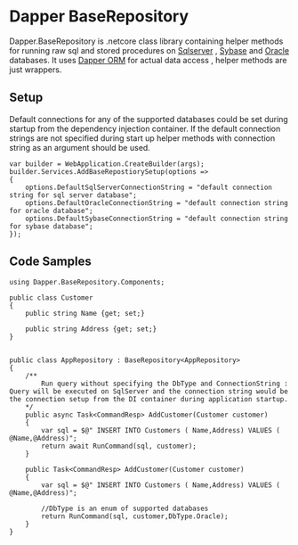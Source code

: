 # Dapper BaseRepository
Dapper.BaseRepository is .netcore class library containing helper methods for running raw sql and stored procedures on [Sqlserver](https://en.wikipedia.org/wiki/Microsoft_SQL_Server) , [Sybase](https://en.wikipedia.org/wiki/Adaptive_Server_Enterprise) and [Oracle](https://en.wikipedia.org/wiki/Oracle_Database) databases. It uses [Dapper ORM](https://github.com/DapperLib/Dapper) for actual data access , helper methods are just wrappers.

## Setup
Default connections for any of the supported databases could be set during startup from the dependency injection container. If the default connection strings are not specified during start up helper methods with connection string as an argument should be used.

```
var builder = WebApplication.CreateBuilder(args);
builder.Services.AddBaseRepostiorySetup(options =>
{
    options.DefaultSqlServerConnectionString = "default connection string for sql server database";
    options.DefaultOracleConnectionString = "default connection string for oracle database";
    options.DefaultSybaseConnectionString = "default connection string for sybase database";
});

```

## Code Samples

```
using Dapper.BaseRepository.Components;

public class Customer
{
    public string Name {get; set;}

    public string Address {get; set;}
}


public class AppRepository : BaseRepository<AppRepository>
{
    /**
        Run query without specifying the DbType and ConnectionString : Query will be executed on SqlServer and the connection string would be the connection setup from the DI container during application startup.
    */ 
    public async Task<CommandResp> AddCustomer(Customer customer)
    {
        var sql = $@" INSERT INTO Customers ( Name,Address) VALUES ( @Name,@Address)";
        return await RunCommand(sql, customer);
    }

    public Task<CommandResp> AddCustomer(Customer customer)
    {
        var sql = $@" INSERT INTO Customers ( Name,Address) VALUES ( @Name,@Address)";

        //DbType is an enum of supported databases
        return RunCommand(sql, customer,DbType.Oracle);
    }
}
```
